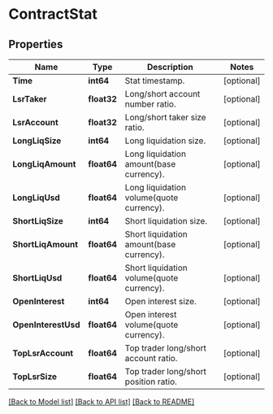 # ContractStat

## Properties

Name | Type | Description | Notes
------------ | ------------- | ------------- | -------------
**Time** | **int64** | Stat timestamp. | [optional] 
**LsrTaker** | **float32** | Long/short account number ratio. | [optional] 
**LsrAccount** | **float32** | Long/short taker size ratio. | [optional] 
**LongLiqSize** | **int64** | Long liquidation size. | [optional] 
**LongLiqAmount** | **float64** | Long liquidation amount(base currency). | [optional] 
**LongLiqUsd** | **float64** | Long liquidation volume(quote currency). | [optional] 
**ShortLiqSize** | **int64** | Short liquidation size. | [optional] 
**ShortLiqAmount** | **float64** | Short liquidation amount(base currency). | [optional] 
**ShortLiqUsd** | **float64** | Short liquidation volume(quote currency). | [optional] 
**OpenInterest** | **int64** | Open interest size. | [optional] 
**OpenInterestUsd** | **float64** | Open interest volume(quote currency). | [optional] 
**TopLsrAccount** | **float64** | Top trader long/short account ratio. | [optional] 
**TopLsrSize** | **float64** | Top trader long/short position ratio. | [optional] 

[[Back to Model list]](../README.md#documentation-for-models) [[Back to API list]](../README.md#documentation-for-api-endpoints) [[Back to README]](../README.md)


